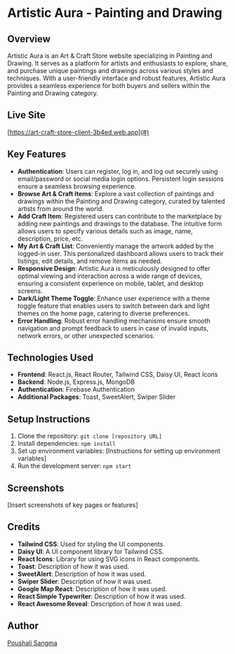 # Artistic Aura - Painting and Drawing

## Overview
Artistic Aura is an Art & Craft Store website specializing in Painting and Drawing. It serves as a platform for artists and enthusiasts to explore, share, and purchase unique paintings and drawings across various styles and techniques. With a user-friendly interface and robust features, Artistic Aura provides a seamless experience for both buyers and sellers within the Painting and Drawing category.

## Live Site
[https://art-craft-store-client-3b4ed.web.app](#)

## Key Features
- **Authentication**: Users can register, log in, and log out securely using email/password or social media login options. Persistent login sessions ensure a seamless browsing experience.
- **Browse Art & Craft Items**: Explore a vast collection of paintings and drawings within the Painting and Drawing category, curated by talented artists from around the world.
- **Add Craft Item**: Registered users can contribute to the marketplace by adding new paintings and drawings to the database. The intuitive form allows users to specify various details such as image, name, description, price, etc.
- **My Art & Craft List**: Conveniently manage the artwork added by the logged-in user. This personalized dashboard allows users to track their listings, edit details, and remove items as needed.
- **Responsive Design**: Artistic Aura is meticulously designed to offer optimal viewing and interaction across a wide range of devices, ensuring a consistent experience on mobile, tablet, and desktop screens.
- **Dark/Light Theme Toggle**: Enhance user experience with a theme toggle feature that enables users to switch between dark and light themes on the home page, catering to diverse preferences.
- **Error Handling**: Robust error handling mechanisms ensure smooth navigation and prompt feedback to users in case of invalid inputs, network errors, or other unexpected scenarios.

## Technologies Used
- **Frontend**: React.js, React Router, Tailwind CSS, Daisy UI, React Icons
- **Backend**: Node.js, Express.js, MongoDB
- **Authentication**: Firebase Authentication
- **Additional Packages**: Toast, SweetAlert, Swiper Slider

## Setup Instructions
1. Clone the repository: `git clone [repository URL]`
2. Install dependencies: `npm install`
3. Set up environment variables: [Instructions for setting up environment variables]
4. Run the development server: `npm start`

## Screenshots
[Insert screenshots of key pages or features]

## Credits
- **Tailwind CSS**: Used for styling the UI components.
- **Daisy UI**: A UI component library for Tailwind CSS.
- **React Icons**: Library for using SVG icons in React components.
- **Toast**: Description of how it was used.
- **SweetAlert**: Description of how it was used.
- **Swiper Slider**: Description of how it was used.
- **Google Map React**: Description of how it was used.
- **React Simple Typewriter**: Description of how it was used.
- **React Awesome Reveal**: Description of how it was used.

## Author
[Poushali Sangma](https://github.com/Sangma83)
